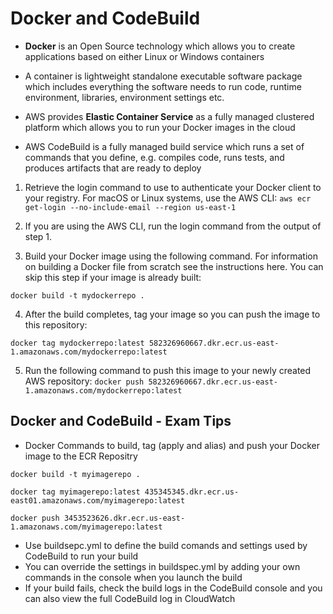 # Docker and CodeBuild
- **Docker** is an Open Source technology which allows you to create applications based on either Linux or Windows containers
- A container is lightweight standalone executable software package which includes everything the software needs to run code, runtime environment, libraries, environment settings etc.
- AWS provides **Elastic Container Service** as a fully managed clustered platform which allows you to run your Docker images in the cloud

- AWS CodeBuild is a fully managed build service which runs a set of commands that you define, e.g. compiles code, runs tests, and produces artifacts that are ready to deploy





1) Retrieve the login command to use to authenticate your Docker client to your registry.
For macOS or Linux systems, use the AWS CLI:
`aws ecr get-login --no-include-email --region us-east-1`

2) If you are using the AWS CLI, run the login command from the output of step 1.
3) Build your Docker image using the following command. For information on building a Docker file from scratch see the instructions here. You can skip this step if your image is already built:

`docker build -t mydockerrepo .`

4) After the build completes, tag your image so you can push the image to this repository:

`docker tag mydockerrepo:latest 582326960667.dkr.ecr.us-east-1.amazonaws.com/mydockerrepo:latest`

5) Run the following command to push this image to your newly created AWS repository:
`docker push 582326960667.dkr.ecr.us-east-1.amazonaws.com/mydockerrepo:latest`






## Docker and CodeBuild - Exam Tips
- Docker Commands to build, tag (apply and alias) and push your Docker image to the ECR Repositry
```
docker build -t myimagerepo .

docker tag myimagerepo:latest 435345345.dkr.ecr.us-east01.amazonaws.com/myimagerepo:latest

docker push 3453523626.dkr.ecr.us-east-1.amazonaws.com/myimagerepo:latest
```

- Use buildsepc.yml to define the build comands and settings used by CodeBuild to run your build
- You can override the settings in buildspec.yml by adding your own commands in the console when you launch the build
- If your build fails, check the build logs in the CodeBuild console and you can also view the full CodeBuild log in CloudWatch